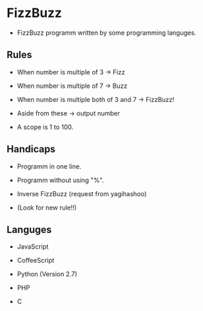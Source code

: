 # FizzBuzz

* FizzBuzz programm written by some programming languges.

## Rules

* When number is multiple of 3 -> Fizz

* When number is multiple of 7 -> Buzz

* When number is multiple both of 3 and 7 -> FizzBuzz!

* Aside from these -> output number

* A scope is 1 to 100.

## Handicaps

* Programm in one line.

* Programm without using "%".

* Inverse FizzBuzz (request from yagihashoo)

* (Look for new rule!!)

## Languges

* JavaScript

* CoffeeScript

* Python (Version 2.7)

* PHP

* C
